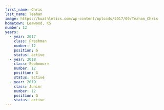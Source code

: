 ```yaml
---
first_name: Chris
last_name: Teahan
image: https://kuathletics.com/wp-content/uploads/2017/09/Teahan_Chris-745x1024.jpg
hometown: Leawood, KS
number: 12
years:
  - year: 2017
    class: Freshman
    number: 12
    position: G
    status: active
  - year: 2018
    class: Sophomore
    number: 12
    position: G
    status: active
  - year: 2019
    class: Junior
    number: 12
    position: G
    status: active
---
```

